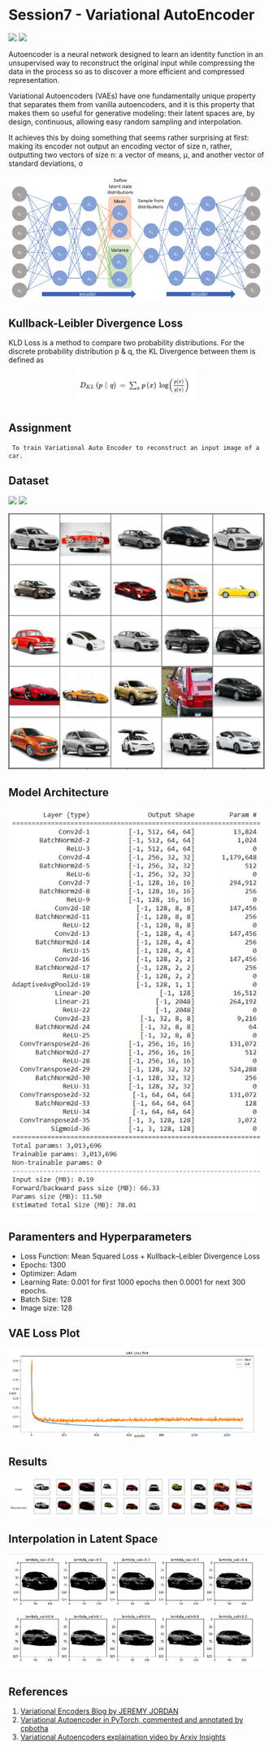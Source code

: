 # Session7 - Variational AutoEncoder 
[![](https://img.shields.io/badge/Website-green.svg)]() [![](https://colab.research.google.com/assets/colab-badge.svg)](https://github.com/SVGS-EVA4/Phase2/blob/master/S7-Variational_AutoEncoders/VAE_Final.ipynb) 

Autoencoder is a neural network designed to learn an identity function in an unsupervised way to reconstruct the original input while compressing the data in the process so as to discover a more efficient and compressed representation.

Variational Autoencoders (VAEs) have one fundamentally unique property that separates them from vanilla autoencoders, and it is this property that makes them so useful for generative modeling: their latent spaces are, by design, continuous, allowing easy random sampling and interpolation.

It achieves this by doing something that seems rather surprising at first: making its encoder not output an encoding vector of size n, rather, outputting two vectors of size n: a vector of means, μ, and another vector of standard deviations, σ


<p align="center"><img src = "https://github.com/SVGS-EVA4/Phase2/blob/master/S7-Variational_AutoEncoders/asset/VAE_Architecture.png" width = '500'/></p>

## **Kullback-Leibler Divergence Loss**
KLD Loss is a method to compare two probability distributions. For the discrete probability distribution p & q, the KL Divergence between them is defined as

<p align="center"><img src = "https://github.com/SVGS-EVA4/Phase2/blob/master/S7-Variational_AutoEncoders/asset/KL-loss.png" /></p>

## **Assignment**

     To train Variational Auto Encoder to reconstruct an input image of a car.


## **Dataset**



[![](https://img.shields.io/badge/DataSet-blue.svg)](https://drive.google.com/file/d/1G5sKYPPYAteKzWn6fWsACtIF9W635Frx/view?usp=sharing)
[![](https://img.shields.io/badge/Data%20Preprocessing-blue.svg)](https://github.com/SVGS-EVA4/Phase2/blob/master/S6-Generative_Adversarial_Networks/Preprocessing.ipynb)



<p align="center"><img src = "https://raw.githubusercontent.com/SVGS-EVA4/Phase2/master/S7-Variational_AutoEncoders/asset/ds.png" /></p>


## **Model Architecture**

<img src = "https://raw.githubusercontent.com/SVGS-EVA4/Phase2/master/S7-Variational_AutoEncoders/asset/vae.png" height='800'/>


## **Paramenters and Hyperparameters**
* Loss Function: Mean Squared Loss + Kullback–Leibler Divergence Loss
* Epochs: 1300
* Optimizer: Adam
* Learning Rate: 0.001 for first 1000 epochs then 0.0001 for next 300 epochs.
* Batch Size: 128
* Image size: 128


## **VAE Loss Plot**

![](https://raw.githubusercontent.com/SVGS-EVA4/Phase2/master/S7-Variational_AutoEncoders/asset/loss_graph.png)

## **Results**

![](https://raw.githubusercontent.com/SVGS-EVA4/Phase2/master/S7-Variational_AutoEncoders/asset/eval.png)

## **Interpolation in Latent Space**
![](https://github.com/SVGS-EVA4/Phase2/blob/master/S7-Variational_AutoEncoders/asset/interpolate.png)

## **References**
1. [Variational Encoders Blog by JEREMY JORDAN](https://www.jeremyjordan.me/variational-autoencoders/)
2. [Variational Autoencoder in PyTorch, commented and annotated by cpbotha](https://vxlabs.com/2017/12/08/variational-autoencoder-in-pytorch-commented-and-annotated/)
3. [Variational Autoencoders explaination video by Arxiv Insights](https://youtu.be/9zKuYvjFFS8)
